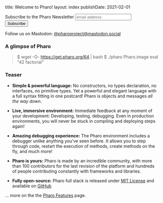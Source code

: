 title: Welcome to Pharo!
layout: index
publishDate: 2021-02-01

<div>
<link href="//cdn-images.mailchimp.com/embedcode/horizontal-slim-10_7.css" rel="stylesheet" type="text/css">

<style type="text/css">
	mc_embed_signup{background:#fff; clear:left; font:14px Helvetica,Arial,sans-serif; width:100%;}
	/* Add your own Mailchimp form style overrides in your site stylesheet or in this style block.
	   We recommend moving this block and the preceding CSS link to the HEAD of your HTML file. */
</style>
<style type="text/css">
	mc-embedded-subscribe-form input[type=checkbox]{display: inline; width: auto;margin-right: 10px;}
	mergeRow-gdpr {margin-top: 20px;}
	mergeRow-gdpr fieldset label {font-weight: normal;}
	mc-embedded-subscribe-form .mc_fieldset{border:none;min-height: 0px;padding-bottom:0px;}
</style>
<div id="mc_embed_signup">
<form action="https://pharo.us11.list-manage.com/subscribe/post?u=6f667565c2569234585a7be77&amp;id=048680a940" method="post" id="mc-embedded-subscribe-form" name="mc-embedded-subscribe-form" class="validate" target="_blank" novalidate>
    <div id="mc_embed_signup_scroll">
	<label for="mce-EMAIL">Subscribe to the Pharo Newsletter</label>
	<input type="email" value="" name="EMAIL" class="email" id="mce-EMAIL" placeholder="email address" required>
    <!-- real people should not fill this in and expect good things - do not remove this or risk form bot signups-->
    <div style="position: absolute; left: -5000px;" aria-hidden="true"><input type="text" name="b_6f667565c2569234585a7be77_048680a940" tabindex="-1" value=""></div>
    <div class="clear"><input type="submit" value="Subscribe" name="subscribe" id="mc-embedded-subscribe" class="button"></div>
    </div>
</form>
</div>
Follow us on Mastodon: <a href="https://mastodon.social/@pharoproject">@pharoproject@mastodon.social</a>
</div>

<div class="topic">


### A glimpse of Pharo

>  \$ wget -O- https://get.pharo.org/64 | bash 
>  \$ ./pharo Pharo.image eval "42 factorial"

### Teaser


- **Simple & powerful language:** No constructors, no types declaration, no interfaces, no primitive types.  Yet a powerful and elegant language with a full syntax fitting in one postcard! Pharo is objects and messages _all the way down_. 


- **Live, immersive environment:** Immediate feedback at any moment of your development: Developing, testing, debugging. Even in production environments, you will never be stuck in compiling and deploying steps again!


- **Amazing debugging experience:** The Pharo environment includes a debugger unlike anything you've seen before. It allows you to step through code, restart the execution of methods, create methods on the fly, and much more!


- **Pharo is yours:** Pharo is made by an incredible community, with more than 100 contributors for the last revision of the platform and hundreds of people contributing constantly with frameworks and libraries.


- **Fully open-source:** Pharo full stack is released under [MIT License](https://opensource.org/licenses/MIT) and available on [GitHub](https://github.com/pharo-project/pharo)


... more on the the [Pharo Features](http://www.pharo.org/features) page.

</div>
